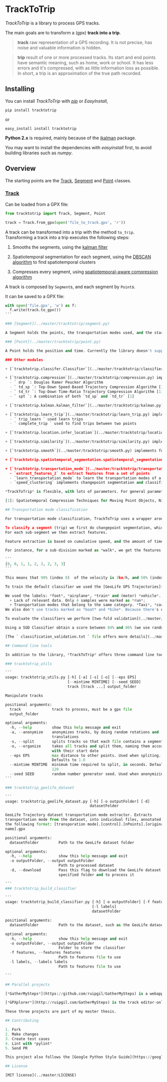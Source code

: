 # TrackToTrip
*TrackToTrip* is a library to process GPS tracks.

The main goals are to transform a (gpx) **track into a trip**.

> **track**
> raw representation of a GPS recording. It is not precise, has noise and valuable information is hidden.


> **trip**
> result of one or more processed tracks. Its start and end points have semantic meaning, such as home, work or school. It has less errors and it's compressed, with as little information loss as possible. In short, a trip is an approximation of the true path recorded.

## Installing

You can install *TrackToTrip* with *[pip](https://pypi.python.org/pypi/tracktotrip)* or *EasyInstall*,

```
pip install tracktotrip
```

or

```
easy_install install tracktotrip
```

**Python 2.x** is required, mainly because of the [ikalman](https://github.com/ruipgil/ikalman) package.

You may want to install the dependencies with *easyinstall* first, to avoid building libraries such as *numpy*.

## Overview

The starting points are the [Track](../master/tracktotrip/track.py), [Segment](../master/tracktotrip/segment.py) and [Point](../master/tracktotrip/point.py) classes.

### [Track](../master/tracktotrip/track.py)

Can be loaded from a GPX file:

```python
from tracktotrip import Track, Segment, Point

track = Track.from_gpx(open('file_to_track.gpx', 'r'))
```

A track can be transformed into a trip with the method ` to_trip `. Transforming a track into a trip executes the following steps:

1. Smooths the segments, using the [kalman filter](../master/tracktotrip/smooth.py)

2. Spatiotemporal segmentation for each segment, using the [DBSCAN algorithm](../master/tracktotrip/spatiotemporal_segmentation.py) to find spatiotemporal clusters

3. Compresses every segment, using [spatiotemporal-aware compression algorithm](../master/tracktotrip/compression.py)

A track is composed by ` Segment `s, and each segment by ` Point `s.

It can be saved to a GPX file:

````python
with open('file.gpx', 'w') as f:
  f.write(track.to_gpx())
```

### [Segment](../master/tracktotrip/segment.py)

A Segment holds the points, the transportation modes used, and the start and end semantic locations.

### [Point](../master/tracktotrip/point.py)

A Point holds the position and time. Currently the library doesn't support elevation.

### Other modules

+ [`tracktotrip.classifer.Classifier`](../master/tracktotrip/classifier.py) provides a wrapper around the [sklearn](http://scikit-learn.org/) classifiers.

+ [`tracktotrip.compression`](../master/tracktotrip/compression.py) implements path compression algorithm, such as:
  - ` drp `: Douglas Ramer Peucker Algorithm
  - ` td_sp `: Top-Down Speed-Based Trajectory Compression Algorithm [1]
  - ` td_tr `: Top-Down Time-Ratio Trajectory Compression Algorithm [1]
  - ` spt `: A combination of both `td_sp` and `td_tr` [1]

+ [`tracktotrip.kalman.kalman_filter`](../master/tracktotrip/kalman.py) executes the kalman filter in a list of point

+ [`tracktotrip.learn_trip`](../master/tracktotrip/learn_trip.py) implements
  - ` trip_learn ` used learn trips
  - ` complete_trip ` used to find trips between two points

+ [`tracktotrip.location.infer_location`](../master/tracktotrip/location.py) uses known locations, and web APIs such as Google's and Foursquare's.

+ [`tracktotrip.similarity`](../master/tracktotrip/similarity.py) implements function to find similarity between two ` Segment `s

+ [`tracktotrip.smooth`](../master/tracktotrip/smooth.py) implements functions mitigate kalman's lack of precision in the first predictions

+ [`tracktotrip.spatiotemporal_segmentation.spatiotemporal_segmentation`](../master/tracktotrip/spatiotemporal_segmentation.py) uses the DBSCAN algorithm to perform spatiotemporal segmentation

+ [`tracktotrip.transportation_mode`](../master/tracktotrip/transportation_mode.py) implements transportation learning and prediction functions, such as:
  - `extract_features_2` to extract features from a set of points
  - `learn_transportation_mode` to learn the transportation modes of a track
  - `speed_clustering` implements changepoint segmentation and classifies sub-segments between changepoints

*TrackToTrip* is flexible, with lots of parameters. For general parameters, refer to [` processmysteps.default_config `](https://github.com/ruipgil/ProcessMySteps/blob/master/processmysteps/default_config.py)

[1]: Spatiotemporal Compression Techniques for Moving Point Objects, Nirvana Meratnia and Rolf A. de By, 2004, in Advances in Database Technology - EDBT 2004: 9th International Conference on Extending Database Technology, Heraklion, Crete, Greece, March 14-18, 2004

## Transportation mode classification

For transportation mode classification, TrackToTrip uses a wrapper around sklearn's classifiers. We consider two different classifiers: the [Stochastic Gradient Descent Classifier](http://scikit-learn.org/stable/modules/generated/sklearn.linear_model.SGDClassifier.html#sklearn.linear_model.SGDClassifier), and [CART Decision Tree Classifier](http://scikit-learn.org/stable/modules/generated/sklearn.tree.DecisionTreeClassifier.html#sklearn.tree.DecisionTreeClassifier), both implemented by [sklearn](http://scikit-learn.org/).

To classify a segment (trip) we first do changepoint segmentation, which sub-divides a segment into points where there was a change in mean the absolute velocity difference.
For each sub-segment we then extract features.

Feature extraction is based on cumulative speed, and the amount of time spent at them. We create a [histogram](../master/docs/histogram.pdf), where the bins the velocity (rounded) and the bin values are the percentage of time spent at a certain velocity (bin 10 is 10km/h). Then we create a [cumulative histogram](../master/docs/cum_histograms.pdf), and extract the velocities where the cumulative value surpasses 10, 20 to 90% of the time.

For instance, for a sub-division marked as *walk*, we get the features:

```
[0, 0, 1, 1, 2, 2, 2, 3, 3]
```

This means that 90% (index 8)  of the velocity is 3km/h, and 50% (index 4) of the sub-division was spent below 2km/h.

To train the default classifier we used the [GeoLife GPS Trajectories](https://www.microsoft.com/en-us/download/details.aspx?id=52367) dataset. We provide command line scripts to download the dataset and transform it to GPX.

We used the labels: *foot*, *airplane*, *train* and (motor) *vehicle*. The foot label includes data marked as *run* and *walk*. The train label is composed of data marked as *train* and *subway*. And the *vehicle* label is the combination of *taxi*, *bus*, *motorcycle* and *car* samples. We compressed the possible labels because of two factors:
  + Lack of relevant data. Only 4 samples were marked as *run*;
  + Transportation modes that belong to the same category. *Taxi*, *car* and *bus* are similar transportation modes, with a similar feature set.
We also don't use tracks marked as *boat* and *bike*. Because there's only seven *boat* samples, and because *bike* features are reduce the quality of classification and is rarely used by us.

To evaluate the classifiers we perform [two-fold validation](../master/scripts/two_fold_validation.py) with a 50% split of the data.

Using a SGD Classifier obtain a score between 84% and 86% (we use random permutation during training). Using a decision tree we obtain a score of 83%. These values drop to around 70% using the *bike* labels.

[The ` classification_validation.txt ` file offers more details](../master/docs/classifier_validation.txt).

## Command line tools

In addition to the library, *TrackToTrip* offers three command line tools outside of the library to manipulate GPS tracks and to generate classifier.

### tracktotrip_utils

```
usage: tracktotrip_utils.py [-h] [-a] [-s] [-o] [--eps EPS]
                            [--mintime MINTIME] [--seed SEED]
                            track [track ...] output_folder

Manipulate tracks

positional arguments:
  track              track to process, must be a gpx file
  output_folder

optional arguments:
  -h, --help         show this help message and exit
  -a, --anonymize    anonymizes tracks, by doing random rotations and
                     translations
  -s, --split        splits tracks so that each file contains a segment
  -o, --organize     takes all tracks and split them, naming them according
                     with their start date
  --eps EPS          max distance to other points. Used when spliting.
                     Defaults to 1.0
  --mintime MINTIME  minimum time required to split, in seconds. Defaults to
                     120
  --seed SEED        random number generator seed. Used when anonymizing
```

### tracktotrip_geolife_dataset

```
usage: tracktotrip_geolife_dataset.py [-h] [-o outputFolder] [-d]
                                      datasetFolder

GeoLife Trajectory dataset transportation mode extractor. Extracts
transportation mode from the dataset, into individual files, annotated with
the following format: [transporation mode].[control].[nPoints].[original file
name].gpx

positional arguments:
  datasetFolder         Path to the GeoLife dataset folder

optional arguments:
  -h, --help            show this help message and exit
  -o outputFolder, --output outputFolder
                        Path to processed dataset
  -d, --download        Pass this flag to download the GeoLife dataset to the
                        specified folder and to process it

```
### tracktotrip_build_classifier

```
usage: tracktotrip_build_classifier.py [-h] [-o outputFolder] [-f features]
                                       [-l labels]
                                       datasetFolder

positional arguments:
  datasetFolder         Path to the dataset, such as the GeoLife dataset

optional arguments:
  -h, --help            show this help message and exit
  -o outputFolder, --output outputFolder
                        Folder to store the classifier
  -f features, --features features
                        Path to features file to use
  -l labels, --labels labels
                        Path to features file to use

```

## Parallel projects

[*GatherMySteps*](https://github.com/ruipgil/GatherMySteps) is a webapp, that doubles as a track editor and semantic annotator. It is supported by [*ProcessMySteps*](https://github.com/ruipgil/ProcessMySteps), a python backend application that uses *TrackToTrip*.

[*GPXplorer*](http://ruipgil.com/GatherMySteps) is the track editor-only fork of [*GatherMySteps*](https://github.com/ruipgil/GatherMySteps)

These three projects are part of my master thesis.

## Contributing

1. Fork
2. Make changes
3. Create test cases
4. Lint with *pylint*
5. Send PR

This project also follows the [Google Python Style Guide](https://google.github.io/styleguide/pyguide.html).

## License

[MIT license](../master/LICENSE)

